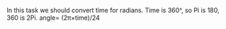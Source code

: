 In this task we should convert time for radians. Time is 360^, so Pi is 180, 360 is 2Pi. angle= (2π×time)/24
​

